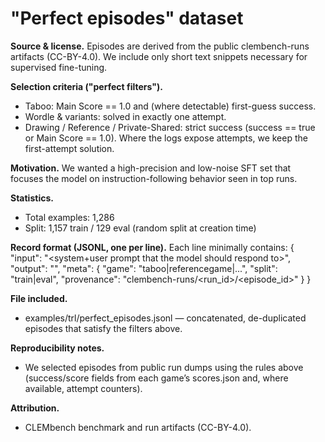 # "Perfect episodes" dataset

**Source & license.** Episodes are derived from the public clembench-runs artifacts (CC-BY-4.0). We include only short text snippets necessary for supervised fine-tuning.

**Selection criteria ("perfect filters").**
- Taboo: Main Score == 1.0 and (where detectable) first-guess success.
- Wordle & variants: solved in exactly one attempt.
- Drawing / Reference / Private-Shared: strict success (success == true or Main Score == 1.0). Where the logs expose attempts, we keep the first-attempt solution.

**Motivation.** We wanted a high-precision and low-noise SFT set that focuses the model on instruction-following behavior seen in top runs.

**Statistics.**
- Total examples: 1,286
- Split: 1,157 train / 129 eval (random split at creation time)

**Record format (JSONL, one per line).**
Each line minimally contains:
{
  "input": "<system+user prompt that the model should respond to>",
  "output": "<target assistant message>",
  "meta": {
    "game": "taboo|referencegame|...",
    "split": "train|eval",
    "provenance": "clembench-runs/<run_id>/<episode_id>"
  }
}

**File included.**
- examples/trl/perfect_episodes.jsonl — concatenated, de-duplicated episodes that satisfy the filters above.

**Reproducibility notes.**
- We selected episodes from public run dumps using the rules above (success/score fields from each game’s scores.json and, where available, attempt counters).

**Attribution.**
- CLEMbench benchmark and run artifacts (CC-BY-4.0).
